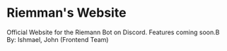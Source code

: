 # Riemman's Website
Official Website for the Riemann Bot on Discord. Features coming soon.B
By: Ishmael, John (Frontend Team)

